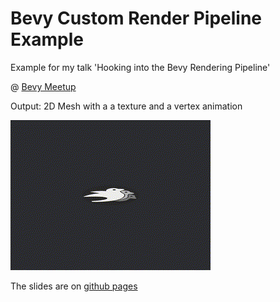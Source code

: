# Bevy Custom Render Pipeline Example

Example for my talk 'Hooking into the Bevy Rendering Pipeline'

@ [Bevy Meetup](https://www.meetup.com/bevy-game-development)

Output: 2D Mesh with a a texture and a vertex animation

![gif](docs/example.gif)

The slides are on [github pages](https://lommix.github.io/bevy_pipeline_talk_slides)
